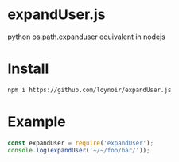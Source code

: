 # expandUser.js
python os.path.expanduser equivalent in nodejs

# Install
```sh
npm i https://github.com/loynoir/expandUser.js
```

# Example

```js
const expandUser = require('expandUser');
console.log(expandUser('~/~/foo/bar/'));
```
